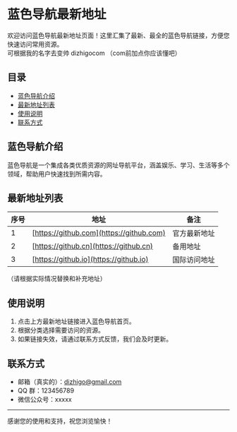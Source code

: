 # 蓝色导航最新地址

欢迎访问蓝色导航最新地址页面！这里汇集了最新、最全的蓝色导航链接，方便您快速访问常用资源。
<br>可根据我的名字去变帅 dizhigocom （com前加点你应该懂吧）
## 目录

- [蓝色导航介绍](#蓝色导航介绍)
- [最新地址列表](#最新地址列表)
- [使用说明](#使用说明)
- [联系方式](#联系方式)

## 蓝色导航介绍

蓝色导航是一个集成各类优质资源的网址导航平台，涵盖娱乐、学习、生活等多个领域，帮助用户快速找到所需内容。

## 最新地址列表

| 序号 | 地址                         | 备注           |
|------|------------------------------|----------------|
| 1    | [https://github.com](https://github.com) | 官方最新地址     |
| 2    | [https://github.cn](https://github.cn)     | 备用地址       |
| 3    | [https://github.io](https://github.io) | 国际访问地址   |

（请根据实际情况替换和补充地址）

## 使用说明

1. 点击上方最新地址链接进入蓝色导航首页。
2. 根据分类选择需要访问的资源。
3. 如果链接失效，请通过联系方式反馈，我们会及时更新。

## 联系方式

- 邮箱（真实的）：dizhigo@gmail.com
- QQ 群：123456789
- 微信公众号：xxxxx

---

感谢您的使用和支持，祝您浏览愉快！

